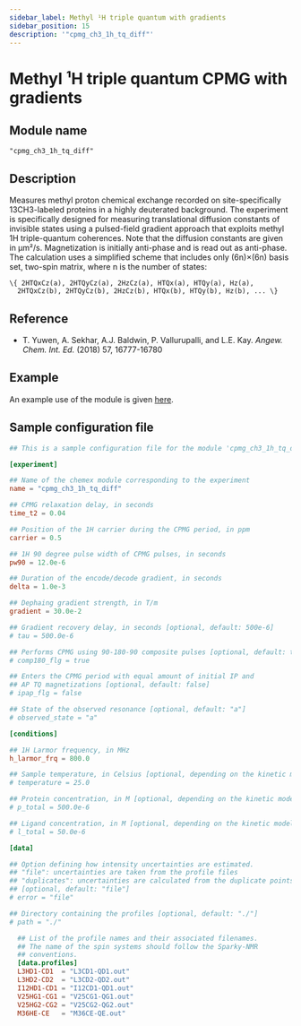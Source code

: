 ```yaml
---
sidebar_label: Methyl ¹H triple quantum with gradients
sidebar_position: 15
description: '"cpmg_ch3_1h_tq_diff"'
---
```


# Methyl ¹H triple quantum CPMG with gradients

## Module name

`"cpmg_ch3_1h_tq_diff"`

## Description

Measures methyl proton chemical exchange recorded on site-specifically
13CH3-labeled proteins in a highly deuterated background. The experiment is
specifically designed for measuring translational diffusion constants of
invisible states using a pulsed-field gradient approach that exploits methyl 1H
triple-quantum coherences. Note that the diffusion constants are given in μm²/s.
Magnetization is initially anti-phase and is read out as anti-phase. The
calculation uses a simplified scheme that includes only (6n)×(6n) basis set,
two-spin matrix, where n is the number of states:

    \{ 2HTQxCz(a), 2HTQyCz(a), 2HzCz(a), HTQx(a), HTQy(a), Hz(a),
      2HTQxCz(b), 2HTQyCz(b), 2HzCz(b), HTQx(b), HTQy(b), Hz(b), ... \}

## Reference

-   T. Yuwen, A. Sekhar, A.J. Baldwin, P. Vallurupalli, and L.E. Kay. _Angew.
    Chem. Int. Ed._ (2018) 57, 16777-16780

## Example

An example use of the module is given
[here](https://github.com/gbouvignies/chemex/tree/master/examples/Experiments/CPMG_CH3_1H_TQ_DIFF/).

## Sample configuration file

```toml title="experiment.toml"
## This is a sample configuration file for the module 'cpmg_ch3_1h_tq_diff'

[experiment]

## Name of the chemex module corresponding to the experiment
name = "cpmg_ch3_1h_tq_diff"

## CPMG relaxation delay, in seconds
time_t2 = 0.04

## Position of the 1H carrier during the CPMG period, in ppm
carrier = 0.5

## 1H 90 degree pulse width of CPMG pulses, in seconds
pw90 = 12.0e-6

## Duration of the encode/decode gradient, in seconds
delta = 1.0e-3

## Dephaing gradient strength, in T/m
gradient = 30.0e-2

## Gradient recovery delay, in seconds [optional, default: 500e-6]
# tau = 500.0e-6

## Performs CPMG using 90-180-90 composite pulses [optional, default: true]
# comp180_flg = true

## Enters the CPMG period with equal amount of initial IP and
## AP TQ magnetizations [optional, default: false]
# ipap_flg = false

## State of the observed resonance [optional, default: "a"]
# observed_state = "a"

[conditions]

## 1H Larmor frequency, in MHz
h_larmor_frq = 800.0

## Sample temperature, in Celsius [optional, depending on the kinetic model]
# temperature = 25.0

## Protein concentration, in M [optional, depending on the kinetic model]
# p_total = 500.0e-6

## Ligand concentration, in M [optional, depending on the kinetic model]
# l_total = 50.0e-6

[data]

## Option defining how intensity uncertainties are estimated.
## "file": uncertainties are taken from the profile files
## "duplicates": uncertainties are calculated from the duplicate points
## [optional, default: "file"]
# error = "file"

## Directory containing the profiles [optional, default: "./"]
# path = "./"

  ## List of the profile names and their associated filenames.
  ## The name of the spin systems should follow the Sparky-NMR
  ## conventions.
  [data.profiles]
  L3HD1-CD1  = "L3CD1-QD1.out"
  L3HD2-CD2  = "L3CD2-QD2.out"
  I12HD1-CD1 = "I12CD1-QD1.out"
  V25HG1-CG1 = "V25CG1-QG1.out"
  V25HG2-CG2 = "V25CG2-QG2.out"
  M36HE-CE   = "M36CE-QE.out"
```

